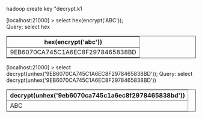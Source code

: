 hadoop create key "decrypt.k1


[localhost:21000] > select hex(encrypt('ABC'));                               
Query: select hex
<table border="1">
<tr>
<th> hex(encrypt('abc'))  </th>
</tr>
<tr>
<td>9EB6070CA745C1A6EC8F2978465838BD</td>
</tr>
</table>

[localhost:21000] > select decrypt(unhex('9EB6070CA745C1A6EC8F2978465838BD'));
Query: select decrypt(unhex('9EB6070CA745C1A6EC8F2978465838BD'))
<table border="1">
<tr>
<th> decrypt(unhex('9eb6070ca745c1a6ec8f2978465838bd')) </th>
</tr>
<tr>
<td>ABC</td>
</tr>
</table>
